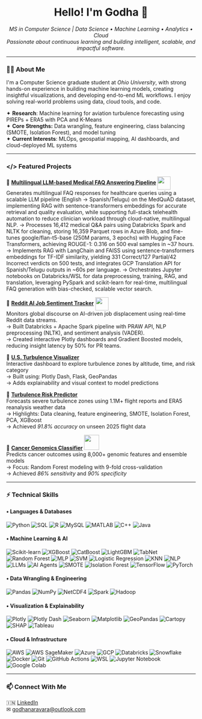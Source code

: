 <h1 align="center">Hello! I'm Godha 👋</h1>
<p align="center">
  <em>MS in Computer Science | Data Science • Machine Learning • Analytics • Cloud</em><br>
  <em>Passionate about continuous learning and building intelligent, scalable, and impactful software.</em>
</p>

---

### 👩‍💻 About Me

I'm a Computer Science graduate student at *Ohio University*, with strong hands-on experience in building machine learning models, creating insightful visualizations, and developing end-to-end ML workflows. I enjoy solving real-world problems using data, cloud tools, and code.

✦ **Research**:  Machine learning for aviation turbulence forecasting using PIREPs + ERA5 with PCA and K-Means<br>
✦ **Core Strengths:** Data wrangling, feature engineering, class balancing (SMOTE, Isolation Forest), and model tuning<br>
✦ **Current Interests**: MLOps, geospatial mapping, AI dashboards, and cloud-deployed ML systems

---

### </> Featured Projects

📁 **[Multilingual LLM-based Medical FAQ Answering Pipeline](https://github.com/godhanaravara/LLM-healthcare-multilingual-faq-generator.git)** <img src="https://readme-typing-svg.herokuapp.com?font=Fira+Code&pause=1000&color=FF0000&width=150&lines=NEW!" 
     height="35" style="vertical-align:middle;margin-right:6px;" />
Generates multilingual FAQ responses for healthcare queries using a scalable LLM pipeline (English → Spanish/Telugu) on the MedQuAD dataset, implementing RAG with sentence-transformers embeddings for accurate retrieval and quality evaluation, while supporting full-stack telehealth automation to reduce clinician workload through cloud-native, multilingual NLP.
→ Processes 16,412 medical Q&A pairs using Databricks Spark and NLTK for cleaning, storing 16,359 Parquet rows in Azure Blob, and fine-tunes google/flan-t5-base (250M params, 3 epochs) with Hugging Face Transformers, achieving ROUGE-1: 0.316 on 500 eval samples in ~37 hours.
→ Implements RAG with LangChain and FAISS using sentence-transformers embeddings for TF-IDF similarity, yielding 331 Correct/127 Partial/42 Incorrect verdicts on 500 tests, and integrates GCP Translation API for Spanish/Telugu outputs in ~60s per language.
→ Orchestrates Jupyter notebooks on Databricks/WSL for data preprocessing, training, RAG, and translation, leveraging PySpark and scikit-learn for real-time, multilingual FAQ generation with bias-checked, scalable vector search.

📁 **[Reddit AI Job Sentiment Tracker](https://github.com/godhanaravara/reddit-trend-sentiment)** <img src="https://readme-typing-svg.herokuapp.com?font=Fira+Code&pause=1000&color=FF0000&width=150&lines=NEW!" 
     height="35" style="vertical-align:middle;margin-right:6px;" />  
Monitors global discourse on AI-driven job displacement using real-time Reddit data streams.  
→ Built Databricks + Apache Spark pipeline with PRAW API, NLP preprocessing (NLTK), and sentiment analysis (VADER).  
→ Created interactive Plotly dashboards and Gradient Boosted models, reducing insight latency by 50% for PR teams.  

📁 **[U.S. Turbulence Visualizer](https://github.com/godhanaravara/aviation-turbulence-risk-predictor-ML.git)**  
Interactive dashboard to explore turbulence zones by altitude, time, and risk category  
→ Built using: Plotly Dash, Flask, GeoPandas  
→ Adds explainability and visual context to model predictions

📁 **[Turbulence Risk Predictor](https://github.com/godhanaravara/aviation-turbulence-risk-predictor-ML.git)**  
Forecasts severe turbulence zones using 1.1M+ flight reports and ERA5 reanalysis weather data  
→ Highlights: Data cleaning, feature engineering, SMOTE, Isolation Forest, PCA, XGBoost  
→ Achieved *91.8% accuracy* on unseen 2025 flight data

📁 **[Cancer Genomics Classifier]()** <img src="https://media.giphy.com/media/xT9IgpTy3h9Z4KuvAA/giphy.gif" width="40" />  
Predicts cancer outcomes using 8,000+ genomic features and ensemble models  
→ Focus: Random Forest modeling with 9-fold cross-validation  
→ Achieved *86% sensitivity* and *90% specificity*

---

### ⚡ Technical Skills

#### • Languages & Databases
![Python](https://img.shields.io/badge/Python-3776AB?style=for-the-badge&logo=python&logoColor=white)
![SQL](https://img.shields.io/badge/SQL-4479A1?style=for-the-badge&logo=postgresql&logoColor=white)
![R](https://img.shields.io/badge/R-276DC3?style=for-the-badge&logo=r&logoColor=white)
![MySQL](https://img.shields.io/badge/MySQL-005C84?style=for-the-badge&logo=mysql&logoColor=white)
![MATLAB](https://img.shields.io/badge/MATLAB-0076A8?style=for-the-badge&logo=mathworks&logoColor=white)
![C++](https://img.shields.io/badge/C++-00599C?style=for-the-badge&logo=cplusplus&logoColor=white)
![Java](https://img.shields.io/badge/Java-ED8B00?style=for-the-badge&logo=java&logoColor=white)

#### • Machine Learning & AI
![Scikit-learn](https://img.shields.io/badge/Scikit--learn-F7931E?style=for-the-badge&logo=scikit-learn&logoColor=white)
![XGBoost](https://img.shields.io/badge/XGBoost-EC6B24?style=for-the-badge&logo=xgboost&logoColor=white)
![CatBoost](https://img.shields.io/badge/CatBoost-ffcc00?style=for-the-badge&logoColor=black)
![LightGBM](https://img.shields.io/badge/LightGBM-0A1E5E?style=for-the-badge)
![TabNet](https://img.shields.io/badge/TabNet-blue?style=for-the-badge)
![Random Forest](https://img.shields.io/badge/Random%20Forest-darkgreen?style=for-the-badge)
![MLP](https://img.shields.io/badge/MLP-neuralnet-8A2BE2?style=for-the-badge)
![SVM](https://img.shields.io/badge/SVM-000080?style=for-the-badge)
![Logistic Regression](https://img.shields.io/badge/Logistic%20Regression-6A5ACD?style=for-the-badge)
![KNN](https://img.shields.io/badge/KNN-ffa500?style=for-the-badge)
![NLP](https://img.shields.io/badge/NLP-2E86C1?style=for-the-badge)
![LLMs](https://img.shields.io/badge/LLMs-800080?style=for-the-badge)
![AI Agents](https://img.shields.io/badge/AI%20Agents%20(LangChain%2C%20AutoGen)-333333?style=for-the-badge)
![SMOTE](https://img.shields.io/badge/SMOTE-brown?style=for-the-badge)
![Isolation Forest](https://img.shields.io/badge/Isolation%20Forest-gray?style=for-the-badge)
![TensorFlow](https://img.shields.io/badge/TensorFlow-FF6F00?style=for-the-badge&logo=tensorflow&logoColor=white)
![PyTorch](https://img.shields.io/badge/PyTorch-EE4C2C?style=for-the-badge&logo=pytorch&logoColor=white)


#### • Data Wrangling & Engineering  
![Pandas](https://img.shields.io/badge/Pandas-150458?style=for-the-badge&logo=pandas&logoColor=white)
![NumPy](https://img.shields.io/badge/NumPy-013243?style=for-the-badge&logo=numpy&logoColor=white)
![NetCDF4](https://img.shields.io/badge/NetCDF4-004d99?style=for-the-badge)
![Spark](https://img.shields.io/badge/Apache%20Spark-E25A1C?style=for-the-badge&logo=apachespark&logoColor=white)
![Hadoop](https://img.shields.io/badge/Hadoop-66CCFF?style=for-the-badge&logo=apachehadoop&logoColor=black)

#### • Visualization & Explainability  
![Plotly](https://img.shields.io/badge/Plotly-3F4F75?style=for-the-badge&logo=plotly&logoColor=white)
![Plotly Dash](https://img.shields.io/badge/Dash-003366?style=for-the-badge)
![Seaborn](https://img.shields.io/badge/Seaborn-9A1EAE?style=for-the-badge)
![Matplotlib](https://img.shields.io/badge/Matplotlib-11557C?style=for-the-badge&logo=matplotlib&logoColor=white)
![GeoPandas](https://img.shields.io/badge/GeoPandas-008000?style=for-the-badge)
![Cartopy](https://img.shields.io/badge/Cartopy-003300?style=for-the-badge)
![SHAP](https://img.shields.io/badge/SHAP-explainableAI-red?style=for-the-badge)
![Tableau](https://img.shields.io/badge/Tableau-E97627?style=for-the-badge&logo=tableau&logoColor=white)

#### • Cloud & Infrastructure  
![AWS](https://img.shields.io/badge/AWS-232F3E?style=for-the-badge&logo=amazon-aws&logoColor=white)
![AWS SageMaker](https://img.shields.io/badge/AWS%20SageMaker-FF9900?style=for-the-badge&logo=amazonaws&logoColor=white)
![Azure](https://img.shields.io/badge/Azure-0078D4?style=for-the-badge&logo=microsoftazure&logoColor=white)
![GCP](https://img.shields.io/badge/GCP-4285F4?style=for-the-badge&logo=googlecloud&logoColor=white)
![Databricks](https://img.shields.io/badge/Databricks-FF3621?style=for-the-badge&logo=databricks&logoColor=white)
![Snowflake](https://img.shields.io/badge/Snowflake-29B5E8?style=for-the-badge&logo=snowflake&logoColor=white)
![Docker](https://img.shields.io/badge/Docker-2496ED?style=for-the-badge&logo=docker&logoColor=white)
![Git](https://img.shields.io/badge/Git-F05032?style=for-the-badge&logo=git&logoColor=white)
![GitHub Actions](https://img.shields.io/badge/GitHub%20Actions-2088FF?style=for-the-badge&logo=githubactions&logoColor=white)
![WSL](https://img.shields.io/badge/WSL-Ubuntu-orange?style=for-the-badge)
![Jupyter Notebook](https://img.shields.io/badge/Jupyter-F37626?style=for-the-badge&logo=jupyter&logoColor=white)
![Google Colab](https://img.shields.io/badge/Colab-F9AB00?style=for-the-badge&logo=googlecolab&logoColor=white)


---
<!-- 
### GitHub Stats

<p align="center">
  <img src="https://github-readme-stats.vercel.app/api?username=godhanaravara&show_icons=true&theme=radical" alt="stats" />
  <img src="https://github-readme-stats.vercel.app/api/top-langs/?username=godhanaravara&layout=compact&theme=radical" alt="top-langs" />
</p>

--- -->

### 📫 Connect With Me

🇮🇳  [LinkedIn](https://www.linkedin.com/in/godha-naravara/)<br>
✉ godhanaravara@outlook.com



